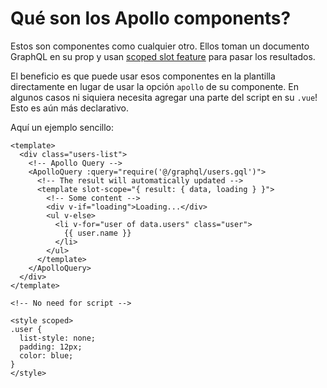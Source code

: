 # Qué son los Apollo components?

Estos son componentes como cualquier otro. Ellos toman un documento GraphQL en su prop y usan [scoped slot feature](https://vuejs.org/v2/guide/components-slots.html#Scoped-Slots) para pasar los resultados.

El beneficio es que puede usar esos componentes en la plantilla directamente en lugar de usar la opción `apollo` de su componente. En algunos casos ni siquiera necesita agregar una parte del script en su `.vue`! Esto es aún más declarativo.

Aquí un ejemplo sencillo:

```vue
<template>
  <div class="users-list">
    <!-- Apollo Query -->
    <ApolloQuery :query="require('@/graphql/users.gql')">
      <!-- The result will automatically updated -->
      <template slot-scope="{ result: { data, loading } }">
        <!-- Some content -->
        <div v-if="loading">Loading...</div>
        <ul v-else>
          <li v-for="user of data.users" class="user">
            {{ user.name }}
          </li>
        </ul>
      </template>
    </ApolloQuery>
  </div>
</template>

<!-- No need for script -->

<style scoped>
.user {
  list-style: none;
  padding: 12px;
  color: blue;
}
</style>
```
